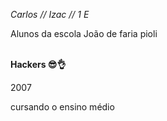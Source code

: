 <i>Carlos // Izac // 1 E</i>


Alunos da escola João de faria pioli

<br/>
<b>Hackers 😎👌</b>


2007


cursando o ensino médio
